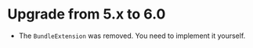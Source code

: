 Upgrade from 5.x to 6.0
=======================

*   The `BundleExtension` was removed. You need to implement it yourself.
